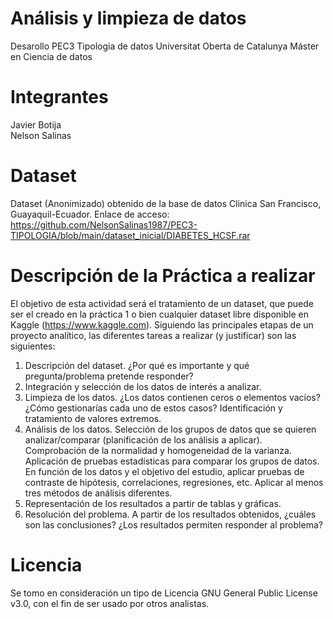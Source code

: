 # Análisis y limpieza de datos
Desarollo PEC3 Tipologia de datos
Universitat Oberta de Catalunya
Máster en Ciencia de datos

# Integrantes
 Javier Botija<br/>
 Nelson Salinas

# Dataset
Dataset (Anonimizado) obtenido de la base de datos Clinica San Francisco, Guayaquil-Ecuador.
Enlace de acceso:
https://github.com/NelsonSalinas1987/PEC3-TIPOLOGIA/blob/main/dataset_inicial/DIABETES_HCSF.rar

# Descripción de la Práctica a realizar
El objetivo de esta actividad será el tratamiento de un dataset, que puede ser el creado en la
práctica 1 o bien cualquier dataset libre disponible en Kaggle (https://www.kaggle.com).
Siguiendo las principales etapas de un proyecto analítico, las diferentes tareas a realizar (y
justificar) son las siguientes:
  1. Descripción del dataset. ¿Por qué es importante y qué pregunta/problema pretende
responder?
  2. Integración y selección de los datos de interés a analizar.
  3. Limpieza de los datos.
  ¿Los datos contienen ceros o elementos vacíos? ¿Cómo gestionarías cada uno
de estos casos?
  Identificación y tratamiento de valores extremos.
  4. Análisis de los datos.
  Selección de los grupos de datos que se quieren analizar/comparar (planificación
de los análisis a aplicar).
  Comprobación de la normalidad y homogeneidad de la varianza.
  Aplicación de pruebas estadísticas para comparar los grupos de datos. En función
de los datos y el objetivo del estudio, aplicar pruebas de contraste de hipótesis,
correlaciones, regresiones, etc. Aplicar al menos tres métodos de análisis
diferentes.
  5. Representación de los resultados a partir de tablas y gráficas.
  6. Resolución del problema. A partir de los resultados obtenidos, ¿cuáles son las
conclusiones? ¿Los resultados permiten responder al problema?

# Licencia
Se tomo en consideración un tipo de Licencia GNU General Public License v3.0, con el fin de ser usado por otros analistas.
